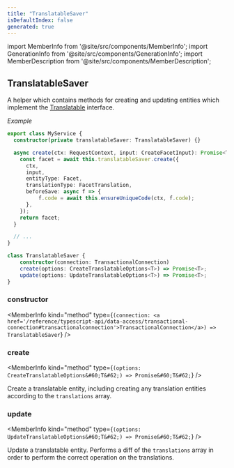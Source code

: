 ```yaml
---
title: "TranslatableSaver"
isDefaultIndex: false
generated: true
---
```

<!-- This file was generated from the Vendure source. Do not modify. Instead, re-run the "docs:build" script -->
import MemberInfo from '@site/src/components/MemberInfo';
import GenerationInfo from '@site/src/components/GenerationInfo';
import MemberDescription from '@site/src/components/MemberDescription';


## TranslatableSaver

<GenerationInfo sourceFile="packages/core/src/service/helpers/translatable-saver/translatable-saver.ts" sourceLine="55" packageName="@vendure/core" />

A helper which contains methods for creating and updating entities which implement the <a href='/reference/typescript-api/entities/interfaces#translatable'>Translatable</a> interface.

*Example*

```ts
export class MyService {
  constructor(private translatableSaver: TranslatableSaver) {}

  async create(ctx: RequestContext, input: CreateFacetInput): Promise<Translated<Facet>> {
    const facet = await this.translatableSaver.create({
      ctx,
      input,
      entityType: Facet,
      translationType: FacetTranslation,
      beforeSave: async f => {
          f.code = await this.ensureUniqueCode(ctx, f.code);
      },
    });
    return facet;
  }

  // ...
}
```

```ts title="Signature"
class TranslatableSaver {
    constructor(connection: TransactionalConnection)
    create(options: CreateTranslatableOptions<T>) => Promise<T>;
    update(options: UpdateTranslatableOptions<T>) => Promise<T>;
}
```

<div className="members-wrapper">

### constructor

<MemberInfo kind="method" type={`(connection: <a href='/reference/typescript-api/data-access/transactional-connection#transactionalconnection'>TransactionalConnection</a>) => TranslatableSaver`}   />


### create

<MemberInfo kind="method" type={`(options: CreateTranslatableOptions&#60;T&#62;) => Promise&#60;T&#62;`}   />

Create a translatable entity, including creating any translation entities according
to the `translations` array.
### update

<MemberInfo kind="method" type={`(options: UpdateTranslatableOptions&#60;T&#62;) => Promise&#60;T&#62;`}   />

Update a translatable entity. Performs a diff of the `translations` array in order to
perform the correct operation on the translations.


</div>
